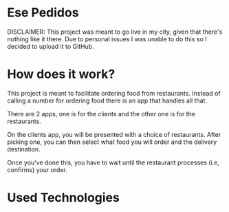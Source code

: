 # Ese Pedidos

DISCLAIMER: This project was meant to go live in my city, given that there's nothing like it there. Due to personal issues I was unable to do this so I decided to upload it to GitHub.

# How does it work?

This project is meant to facilitate ordering food from restaurants. Instead of calling a number for ordering food there is an app that handles all that.

There are 2 apps, one is for the clients and the other one is for the restaurants.

On the clients app, you will be presented with a choice of restaurants. After picking one, you can then select what food you will order and the delivery destination.

Once you've done this, you have to wait until the restaurant processes (i.e, confirms) your order. 

# Used Technologies

